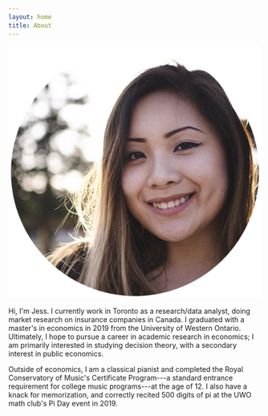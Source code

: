 ```yaml
---
layout: home
title: About
---
```


![Professional headshot of Jess](assets/headshot_2015.png "Jess")

Hi, I'm Jess. I currently work in Toronto as a research/data analyst, doing market research on insurance companies in Canada. I graduated with a master's in economics in 2019 from the University of Western Ontario. Ultimately, I hope to pursue a career in academic research in economics; I am primarily interested in studying decision theory, with a secondary interest in public economics.

Outside of economics, I am a classical pianist and completed the Royal Conservatory of Music's Certificate Program---a standard entrance requirement for college music programs---at the age of 12. I also have a knack for memorization, and correctly recited 500 digits of pi at the UWO math club's Pi Day event in 2019. 
